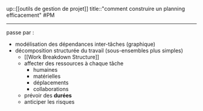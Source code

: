 up::[[outils de gestion de projet]]
title::"comment construire un planning efficacement"
#PM

---


passe par :
 - modélisation des dépendances inter-tâches (graphique)
 - décomposition structurée du travail (sous-ensembles plus simples)
     - [[Work Breakdown Structure]]
     - affecter des ressources à chaque tâche
         - humaines
         - matérielles
         - déplacements
         - collaborations
     - prévoir des **durées**
     - anticiper les risques
